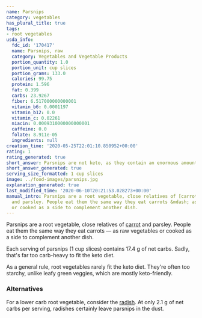 ```yaml
---
name: Parsnips
category: vegetables
has_plural_title: true
tags:
- root vegetables
usda_info:
  fdc_id: '170417'
  name: Parsnips, raw
  category: Vegetables and Vegetable Products
  portion_quantity: 1.0
  portion_unit: cup slices
  portion_grams: 133.0
  calories: 99.75
  protein: 1.596
  fat: 0.399
  carbs: 23.9267
  fiber: 6.517000000000001
  vitamin_b6: 0.0001197
  vitamin_b12: 0.0
  vitamin_c: 0.02261
  niacin: 0.0009310000000000001
  caffeine: 0.0
  folate: 8.911e-05
  ingredients: null
creation_time: '2020-05-25T22:01:10.850952+00:00'
rating: 1
rating_generated: true
short_answer: Parsnips are not keto, as they contain an enormous amount of carbs.
short_answer_generated: true
serving_size_formatted: 1 cup slices
image: ../food-images/parsnips.jpg
explanation_generated: true
last_modified_time: '2020-06-10T20:21:53.028273+00:00'
manual_intro: Parsnips are a root vegetable, close relatives of [carrot](/carrots)
  and parsley. People eat them the same way they eat carrots &mdash; as raw vegetables
  or cooked as a side to complement another dish.
---
```

Parsnips are a root vegetable, close relatives of [carrot](/carrots) and parsley. People eat them the same way they eat carrots &mdash; as raw vegetables or cooked as a side to complement another dish.

Each serving of parsnips (1 cup slices) contains 17.4 g of net carbs. Sadly, that's far too carb-heavy to fit the keto diet.

As a general rule, root vegetables rarely fit the keto diet. They're often too starchy, unlike leafy green veggies, which are mostly keto-friendly.

### Alternatives

For a lower carb root vegetable, consider the [radish](/radishes). At only 2.1 g of net carbs per serving, radishes certainly leave parsnips in the dust.
